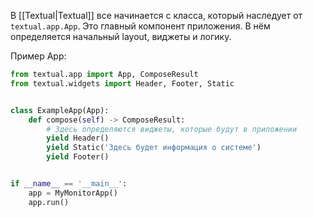 В [[Textual|Textual]] все начинается с класса, который наследует от `textual.app.App`. Это главный компонент приложения. В нём определяется начальный layout, виджеты и логику.

Пример App:

```Python
from textual.app import App, ComposeResult
from textual.widgets import Header, Footer, Static


class ExampleApp(App):
    def compose(self) -> ComposeResult:
        # Здесь определяются виджеты, которые будут в приложении
        yield Header()
        yield Static('Здесь будет информация о системе')
        yield Footer()


if __name__ == '__main__':
    app = MyMonitorApp()
    app.run()
```